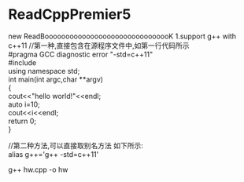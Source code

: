 # ReadCppPremier5
new
ReadBooooooooooooooooooooooooooooooK
1.support g++ with c++11
 //第一种,直接包含在源程序文件中,如第一行代码所示  
#pragma GCC diagnostic error "-std=c++11"  
#include <iostream>  
using namespace std;  
int main(int argc,char **argv)  
{  
    cout<<"hello world!"<<endl;  
    auto i=10;  
    cout<<i<<endl;  
    return 0;  
}  
  
  
//第二种方法,可以直接取别名方法 如下所示:  
alias g++='g++ -std=c++11'  
  
g++ hw.cpp -o hw  
